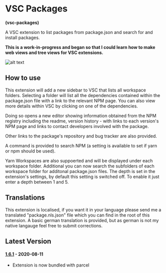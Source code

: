 # VSC Packages

**(vsc-packages)**

A VSC extension to list packages from package.json and search for and install packages.

**This is a work-in-progress and began so that I could learn how to make web views and tree views for VSC extensions.**

![alt text](https://raw.githubusercontent.com/sketchbuch/vsc-packages/master/docs/images/vsc-packages-ani.gif 'VSC Packages')

## How to use

This extension will add a new sidebar to VSC that lists all workspace folders. Selecting a folder will list all the dependencies contained within the package.json file with a link to the relevant NPM page. You can also view more details within VSC by clicking on one of the dependencies.

Doing so opens a new editor showing information obtained from the NPM registry including the readme, version history - with links to each version's NPM page and links to contact developers involved with the package.

Other links to the package's repository and bug tracker are also provided.

A command is provided to search NPM (a setting is available to set if yarn or npm should be used).

Yarn Workspaces are also suppoerted and will be displayed under each workspace folder. Additional you can now search the subfolders of each workspace folder for additonal package.json files. The depth is set in the extension's settings, by default this setting is switched off. To enable it just enter a depth between 1 and 5.

## Translations

This extension is localised, if you want it in your language please send me a translated "package.nls.json" file which you can find in the root of this extension. A basic german translation is provided, but as german is not my native langauge feel free to submit corrections.

## Latest Version

#### [1.6.1](https://github.com/sketchbuch/vsc-packages/compare/v1.5.1...v1.6.1) - 2020-08-11

- Extension is now bundled with parcel
